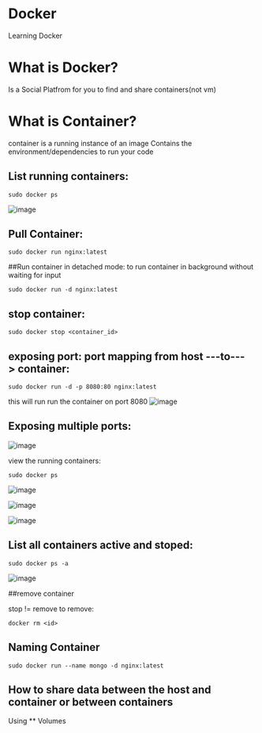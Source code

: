# Docker
Learning Docker

# What is Docker?
Is a Social Platfrom for you to find and share containers(not vm)

# What is Container?
container is a running instance of an image
Contains the environment/dependencies to run your code

## List running containers:
```
sudo docker ps 
```
![image](https://user-images.githubusercontent.com/51336081/187316194-904b38f5-fadb-4079-9550-20fbd6666da8.png)

## Pull Container:
```
sudo docker run nginx:latest
```
##Run container in detached mode:
to run container in background without waiting for input
```
sudo docker run -d nginx:latest
```

## stop container:
```
sudo docker stop <container_id>
```
## exposing port: port mapping from host ---to---> container:
```
sudo docker run -d -p 8080:80 nginx:latest
```
this will run run the container on port 8080
![image](https://user-images.githubusercontent.com/51336081/187317192-5e51f3c8-4a9f-42a2-b7c4-67e3546ce202.png)
## Exposing multiple ports:
![image](https://user-images.githubusercontent.com/51336081/187318648-f830b3e7-e113-44bc-90e2-146f8661fb1f.png)

view the running containers:
```
sudo docker ps
```
![image](https://user-images.githubusercontent.com/51336081/187318771-cd87f6b3-9b1d-4e8f-99b7-30315bde9fe1.png)

![image](https://user-images.githubusercontent.com/51336081/187317667-b8546026-6d07-48c4-9645-ba0d6b86fdc0.png)

![image](https://user-images.githubusercontent.com/51336081/187317680-52ab9dfc-b4ef-4527-9ad5-40a88d6a006c.png)

## List all containers active and stoped:
```
sudo docker ps -a
```
![image](https://user-images.githubusercontent.com/51336081/187319161-120fec28-db70-4c8c-b737-5b4cb796a5b9.png)

##remove container

stop != remove
to remove:
```
docker rm <id>
```

## Naming Container
```
sudo docker run --name mongo -d nginx:latest
```

## How to share data between the host and container or between containers
Using ** Volumes
